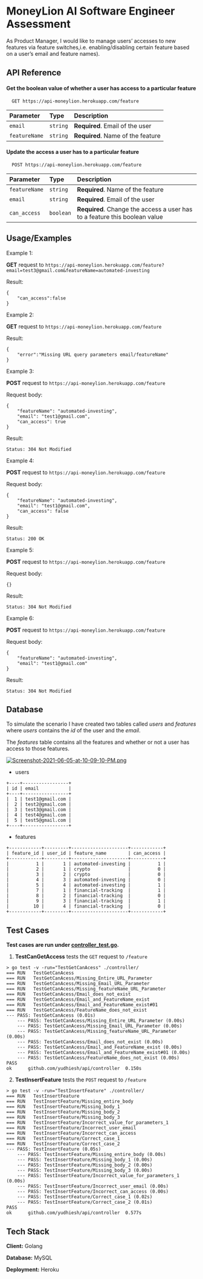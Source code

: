 # MoneyLion AI Software Engineer Assessment

As Product Manager, I would like to manage users’ accesses to new features via feature switches,i.e. enabling/disabling certain feature based on a user’s email and feature names).

## API Reference

#### Get the boolean value of whether a user has access to a particular feature

```http
  GET https://api-moneylion.herokuapp.com/feature
```

| Parameter     | Type     | Description                       |
| :------------ | :------- | :-------------------------------- |
| `email`       | `string` | **Required**. Email of the user   |
| `featureName` | `string` | **Required**. Name of the feature |

#### Update the access a user has to a particular feature

```http
  POST https://api-moneylion.herokuapp.com/feature
```

| Parameter     | Type      | Description                                                                |
| :------------ | :-------- | :------------------------------------------------------------------------- |
| `featureName` | `string`  | **Required**. Name of the feature                                          |
| `email`       | `string`  | **Required**. Email of the user                                            |
| `can_access`  | `boolean` | **Required**. Change the access a user has to a feature this boolean value |

## Usage/Examples

Example 1:

**GET** request to `https://api-moneylion.herokuapp.com/feature?email=test3@gmail.com&featureName=automated-investing`

Result:

```
{
    "can_access":false
}
```

Example 2:

**GET** request to `https://api-moneylion.herokuapp.com/feature`

Result:

```
{
    "error":"Missing URL query parameters email/featureName"
}
```

Example 3:

**POST** request to `https://api-moneylion.herokuapp.com/feature`

Request body:

```
{
    "featureName": "automated-investing",
    "email": "test1@gmail.com",
    "can_access": true
}
```

Result:

```
Status: 304 Not Modified
```

Example 4:

**POST** request to `https://api-moneylion.herokuapp.com/feature`

Request body:

```
{
    "featureName": "automated-investing",
    "email": "test1@gmail.com",
    "can_access": false
}
```

Result:

```
Status: 200 OK
```

Example 5:

**POST** request to `https://api-moneylion.herokuapp.com/feature`

Request body:

```
{}
```

Result:

```
Status: 304 Not Modified
```

Example 6:

**POST** request to `https://api-moneylion.herokuapp.com/feature`

Request body:

```
{
    "featureName": "automated-investing",
    "email": "test1@gmail.com"
}
```

Result:

```
Status: 304 Not Modified
```

## Database

To simulate the scenario I have created two tables called _users_ and _features_ where _users_ contains the _id_ of the user and the _email_.

The _features_ table contains all the features and whether or not a user has access to those features.

[![Screenshot-2021-06-05-at-10-09-10-PM.png](https://i.postimg.cc/rmcM85xV/Screenshot-2021-06-05-at-10-09-10-PM.png)](https://postimg.cc/PL6BypS9)

- users

```
+----+-----------------+
| id | email           |
+----+-----------------+
|  1 | test1@gmail.com |
|  2 | test2@gmail.com |
|  3 | test3@gmail.com |
|  4 | test4@gmail.com |
|  5 | test5@gmail.com |
+----+-----------------+
```

- features

```
+------------+---------+---------------------+------------+
| feature_id | user_id | feature_name        | can_access |
+------------+---------+---------------------+------------+
|          1 |       1 | automated-investing |          1 |
|          2 |       1 | crypto              |          0 |
|          3 |       2 | crypto              |          0 |
|          4 |       3 | automated-investing |          0 |
|          5 |       4 | automated-investing |          1 |
|          7 |       1 | financial-tracking  |          1 |
|          8 |       2 | financial-tracking  |          0 |
|          9 |       3 | financial-tracking  |          1 |
|         10 |       4 | financial-tracking  |          0 |
+------------+---------+---------------------+------------+
```

## Test Cases

**Test cases are run under [controller_test.go](https://github.com/yudhiesh/MoneyLionAssessmentSE/blob/b48ed9bb5e99c9fe450b327cbf1857ef8be8ff40/controller/controller_test.go).**

1. **TestCanGetAccess** tests the `GET` request to `/feature`

```
> go test -v -run="TestGetCanAcess" ./controller/
=== RUN   TestGetCanAcess
=== RUN   TestGetCanAcess/Missing_Entire_URL_Parameter
=== RUN   TestGetCanAcess/Missing_Email_URL_Parameter
=== RUN   TestGetCanAcess/Missing_featureName_URL_Parameter
=== RUN   TestGetCanAcess/Email_does_not_exist
=== RUN   TestGetCanAcess/Email_and_FeatureName_exist
=== RUN   TestGetCanAcess/Email_and_FeatureName_exist#01
=== RUN   TestGetCanAcess/FeatureName_does_not_exist
--- PASS: TestGetCanAcess (0.01s)
    --- PASS: TestGetCanAcess/Missing_Entire_URL_Parameter (0.00s)
    --- PASS: TestGetCanAcess/Missing_Email_URL_Parameter (0.00s)
    --- PASS: TestGetCanAcess/Missing_featureName_URL_Parameter (0.00s)
    --- PASS: TestGetCanAcess/Email_does_not_exist (0.00s)
    --- PASS: TestGetCanAcess/Email_and_FeatureName_exist (0.00s)
    --- PASS: TestGetCanAcess/Email_and_FeatureName_exist#01 (0.00s)
    --- PASS: TestGetCanAcess/FeatureName_does_not_exist (0.00s)
PASS
ok  	github.com/yudhiesh/api/controller	0.150s
```

2. **TestInsertFeature** tests the `POST` request to `/feature`

```
> go test -v -run="TestInsertFeature" ./controller/
=== RUN   TestInsertFeature
=== RUN   TestInsertFeature/Missing_entire_body
=== RUN   TestInsertFeature/Missing_body_1
=== RUN   TestInsertFeature/Missing_body_2
=== RUN   TestInsertFeature/Missing_body_3
=== RUN   TestInsertFeature/Incorrect_value_for_parameters_1
=== RUN   TestInsertFeature/Incorrect_user_email
=== RUN   TestInsertFeature/Incorrect_can_access
=== RUN   TestInsertFeature/Correct_case_1
=== RUN   TestInsertFeature/Correct_case_2
--- PASS: TestInsertFeature (0.05s)
    --- PASS: TestInsertFeature/Missing_entire_body (0.00s)
    --- PASS: TestInsertFeature/Missing_body_1 (0.00s)
    --- PASS: TestInsertFeature/Missing_body_2 (0.00s)
    --- PASS: TestInsertFeature/Missing_body_3 (0.00s)
    --- PASS: TestInsertFeature/Incorrect_value_for_parameters_1 (0.00s)
    --- PASS: TestInsertFeature/Incorrect_user_email (0.00s)
    --- PASS: TestInsertFeature/Incorrect_can_access (0.00s)
    --- PASS: TestInsertFeature/Correct_case_1 (0.02s)
    --- PASS: TestInsertFeature/Correct_case_2 (0.01s)
PASS
ok  	github.com/yudhiesh/api/controller	0.577s
```

## Tech Stack

**Client:** Golang

**Database:** MySQL

**Deployment:** Heroku
